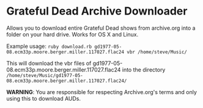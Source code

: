 # Grateful Dead Archive Downloader

Allows you to download entire Grateful Dead shows from archive.org into a folder on your hard drive.  Works for OS X and Linux.

Example usage:
`ruby download.rb gd1977-05-08.ecm33p.moore.berger.miller.117027.flac24 vbr /home/steve/Music/`

This will download the vbr files of gd1977-05-08.ecm33p.moore.berger.miller.117027.flac24 into the directory `/home/steve/Music/gd1977-05-08.ecm33p.moore.berger.miller.117027.flac24/`

**WARNING**: You are responsible for respecting Archive.org's terms and only using this to download AUDs.